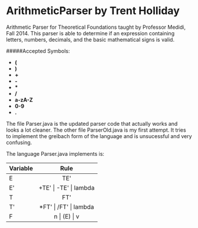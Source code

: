 ArithmeticParser by Trent Holliday
================

Arithmetic Parser for Theoretical Foundations taught by Professor Medidi, Fall 2014. This parser is able to 
determine if an expression containing letters, numbers, decimals, and the basic mathematical signs is valid.

#####Accepted Symbols:
+ **(**
+ **)**
+ **+** 
+ **-** 
+ **\*** 
+ **/** 
+ **a-zA-Z**
+ **0-9**
+ **.**

The file Parser.java is the updated parser code that actually works and looks a lot cleaner. The other file ParserOld.java
is my first attempt. It tries to implement the greibach form of the language and is unsucessful and very confusing.

The language Parser.java implements is:

| Variable | Rule |
| --------- | :-----------:|
|E | TE'|
|E' | +TE' \| -TE' \| lambda|
|T  | FT'|
|T' | *FT' \| /FT' \| lambda|
|F  |  n \| (E) \| v |
